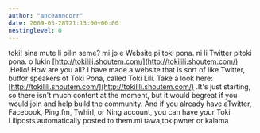 ```yaml
---
author: "anceanncorr"
date: 2009-03-28T21:13:00+00:00
nestinglevel: 0
---
```

toki! sina mute li pilin seme? mi jo e Website pi toki pona. ni li Twitter pitoki pona. o lukin [http://tokilili.shoutem.com/](http://tokilili.shoutem.com/) .Hello! How are you all? I have made a website that is sort of like Twitter, butfor speakers of Toki Pona, called Toki Lili. Take a look here:[http://tokilili.shoutem.com/](http://tokilili.shoutem.com/) .It's just starting, so there isn't much content at the moment, but it would begreat if you would join and help build the community. And if you already have aTwitter, Facebook, Ping.fm, Twhirl, or Ning account, you can have your Toki Liliposts automatically posted to them.mi tawa,tokipwner or kalama